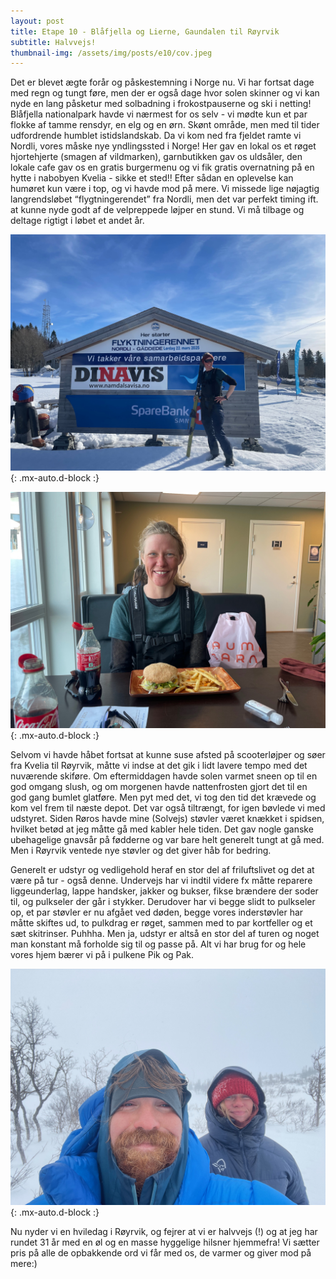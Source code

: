 ```yaml
---
layout: post
title: Etape 10 - Blåfjella og Lierne, Gaundalen til Røyrvik
subtitle: Halvvejs!
thumbnail-img: /assets/img/posts/e10/cov.jpeg
---
```

Det er blevet ægte forår og påskestemning i Norge nu. Vi har fortsat dage med regn og tungt føre, men der er også dage hvor solen skinner og vi kan nyde en lang påsketur med solbadning i frokostpauserne og ski i netting! Blåfjella nationalpark havde vi nærmest for os selv - vi mødte kun et par flokke af tamme rensdyr, en elg og en ørn. Skønt område, men med til tider udfordrende humblet istidslandskab. Da vi kom ned fra fjeldet ramte vi Nordli, vores måske nye yndlingssted i Norge! Her gav en lokal os et røget hjortehjerte (smagen af vildmarken), garnbutikken gav os uldsåler, den lokale cafe gav os en gratis burgermenu og vi fik gratis overnatning på en hytte i nabobyen Kvelia - sikke et sted!! Efter sådan en oplevelse kan humøret kun være i top, og vi havde mod på mere. Vi missede lige nøjagtig langrendsløbet “flygtningerendet” fra Nordli, men det var perfekt timing ift. at kunne nyde godt af de velpreppede løjper en stund. Vi må tilbage og deltage rigtigt i løbet et andet år.

![Flygtningerennet](/assets/img/posts/e10/cov.jpeg){: .mx-auto.d-block :}

![Nordli](/assets/img/posts/e10/2.jpeg){: .mx-auto.d-block :}


Selvom vi havde håbet fortsat at kunne suse afsted på scooterløjper og søer fra Kvelia til Røyrvik, måtte vi indse at det gik i lidt lavere tempo med det nuværende skiføre. Om eftermiddagen havde solen varmet sneen op til en god omgang slush, og om morgenen havde nattenfrosten gjort det til en god gang bumlet glatføre. Men pyt med det, vi tog den tid det krævede og kom vel frem til næste depot. Det var også tiltrængt, for igen bøvlede vi med udstyret. Siden Røros havde mine (Solvejs) støvler været knækket i spidsen, hvilket betød at jeg måtte gå med kabler hele tiden. Det gav nogle ganske ubehagelige gnavsår på fødderne og var bare helt generelt tungt at gå med. Men i Røyrvik ventede nye støvler og det giver håb for bedring. 

Generelt er udstyr og vedligehold heraf en stor del af friluftslivet og det at være på tur - også denne. Undervejs har vi indtil videre fx måtte reparere liggeunderlag, lappe handsker, jakker og bukser, fikse brændere der soder til, og pulkseler der går i stykker. Derudover har vi begge slidt to pulkseler op, et par støvler er nu afgået ved døden, begge vores inderstøvler har måtte skiftes ud, to pulkdrag er røget, sammen med to par kortfeller og et sæt skitrinser. Puhhha. Men ja, udstyr er altså en stor del af turen og noget man konstant må forholde sig til og passe på. Alt vi har brug for og hele vores hjem bærer vi på i pulkene Pik og Pak. 

![Os](/assets/img/posts/e10/1.jpeg){: .mx-auto.d-block :}

Nu nyder vi en hviledag i Røyrvik, og fejrer at vi er halvvejs (!) og at jeg har rundet 31 år med en øl og en masse hyggelige hilsner hjemmefra! Vi sætter pris på alle de opbakkende ord vi får med os, de varmer og giver mod på mere:) 


